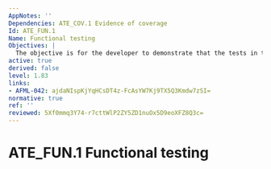```yaml
---
AppNotes: ''
Dependencies: ATE_COV.1 Evidence of coverage
Id: ATE_FUN.1
Name: Functional testing
Objectives: |
  The objective is for the developer to demonstrate that the tests in the test documentation are performed and documented correctly.
active: true
derived: false
level: 1.83
links:
- AFML-042: ajdaNIspKjYqHCsDT4z-FcAsYW7Kj9TX5Q3Kmdw7zSI=
normative: true
ref: ''
reviewed: 5Xf0mmq3Y74-r7cttWlP2ZY5ZD1nuOx5D9eoXFZ8Q3c=
---
```


# ATE_FUN.1 Functional testing